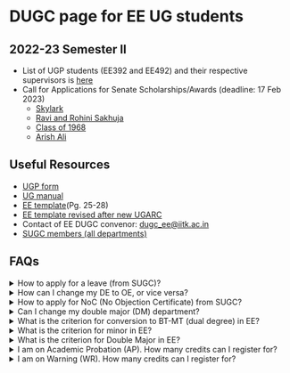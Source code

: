 # DUGC page for EE UG students

## 2022-23 Semester II

- List of UGP students (EE392 and EE492) and their respective supervisors is [here](https://iitk-my.sharepoint.com/:f:/g/personal/vipular_iitk_ac_in/En06uZJvbLJHqd8iZ8W4FYMBoPOWGelkKRO8BQPi4xCpbw?e=UdA2GU) 
- Call for Applications for Senate Scholarships/Awards (deadline: 17 Feb 2023)
  - [Skylark](https://forms.gle/PiJZHV7d4wvqUT5T9)
  - [Ravi and Rohini Sakhuja](https://forms.gle/nkHMnA336e6upSDy9)
  - [Class of 1968](https://forms.gle/Gxa3kScquuBV4GQx5)
  - [Arish Ali](https://forms.gle/mQV56rZxg9sSivcD8)
  
## Useful Resources

- [UGP form](https://iitk-my.sharepoint.com/:w:/g/personal/vipular_iitk_ac_in/EasoHk3M9XtFqwrT4zS5ztEBz0ikrInp3PIaZUxzNBgR9Q?e=V26c1A)
- [UG manual](https://www.iitk.ac.in/doaa/data/UG-Manual.pdf)
- [EE template](https://www.iitk.ac.in/doaa/data/Course-Template-B.Tech-BS.pdf)(Pg. 25-28)
- [EE template revised after new UGARC](https://iitk-my.sharepoint.com/:b:/g/personal/vipular_iitk_ac_in/EWrEJ__GE8JHh5BBkmkF7qsBC4gAsxNiUXNpEF9wVrYMPA)
- Contact of EE DUGC convenor: dugc_ee@iitk.ac.in 
- [SUGC members (all departments)](https://www.iitk.ac.in/doaa/data/sugcmember.pdf) 

## FAQs 

<details>

  <summary>How to apply for a leave (from SUGC)?</summary>

  Send an email to dugc_ee@iitk.ac.in with the necessary documents (Medical certificate from HC, etc.).
  (Updated: May 2023)

</details>

<details>

  <summary>How can I change my DE to OE, or vice versa?</summary>

  Register courses according to the course template. All corrections in the course type will be taken care of at the time of graduation as per the course template. (Updated: Dec 2022)

</details>

<details>

  <summary>How to apply for NoC (No Objection Certificate) from SUGC?</summary>

  SUGC has its own format for NOC in summer and winter vacation. In this regard if you want a NOC letter then kindly provide below documents:
  
<ol>
  <li>Copy of Advertisement/Notification</li>
  <li>Receipt of Rs. 50/-</li>
  <li>Internship Form (DoAA office)</li>
  <li>Internship Form (DoIR office)- This form is only applicable if your Internship is scheduled abroad.</li>
</ol>
  You may deposit fee amount in below account:
  
<ul>
  <li> Bank name:STATE BANK OF INDIA</li>
  <li> Bank branch: IIT KANPUR</li>
  <li> Bank A/c No.: 35973361835</li>
  <li> Bank Swift code: SBININBB499</li>
  <li> Beneficiary code: SBIN0001161</li>
  <li> Beneficiary name: Registrar, IIT Kanpur</li>
</ul>
  (Updated: Dec 2022)
</details>


<details>

  <summary>Can I change my double major (DM) department?</summary>
  
<ol>
  <li>To apply again for DM in 7th semester, you have to drop the currently allotted Double Major from current department.</li>
  <li>After dropping Double Major programme, it may be difficult to get DM in any other department.</li>
  <li>In case you change your mind after dropping Double Major from current deparment and want to return back, then this may not be possible.</li>
</ol>
  If you understand above points well, you may request for drop by sending a mail to DUGC conveners of both the departments (current and the new). (Updated: Dec 2022)

</details>

<details>
  
<summary>What is the criterion for conversion to BT-MT (dual degree) in EE?</summary>
  
<ul>
  <li> CPI>=7.5: Direct Conversion</li>
  <li> 7.0 <= CPI < 7.5 : Thesis supervisor Recommendation is required</li>
  <li> CPI < 7.0: Reject</li>
</ul>
(Updated: Jan 2023)

</details>

<details>
  
  <summary>What is the criterion for minor in EE?</summary>
  
<ul>  
  <li> CPI >= 7.0: Accept</li>
  <li> CPI < 7.0: Reject</li>
</ul>
(Updated: Jan 2023)
  
</details>

<details>
  
  <summary>What is the criterion for Double Major in EE?</summary>
  
  It is based on a fixed number of seats, filled in the order of CPI. For details, see UG manual.
  (Updated: Jan 2023)
  
</details>

<details>
  <summary>I am on Academic Probation (AP). How many credits can I register for?</summary>

  Maximum 38 credits. <a href="https://minutes.iitk.ac.in/registrar/sites/default/files/senate/2022.12.27/pre-approval/Agenda%20for%20the%20553%20(2022-23-1st)%20e-meeting%20of%20the%20Senate.pdf">Source: Page AP-271</a>
  
</details>

<details>
  <summary>I am on Warning (WR). How many credits can I register for?</summary>

  Maximum 49 credits. <a href="https://minutes.iitk.ac.in/registrar/sites/default/files/senate/2022.12.27/pre-approval/Agenda%20for%20the%20553%20(2022-23-1st)%20e-meeting%20of%20the%20Senate.pdf">Source: Page AP-271</a>
  
</details>